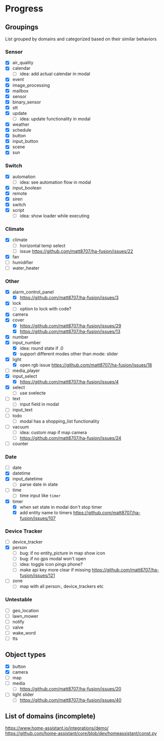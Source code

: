 # Progress

## Groupings

List grouped by domains and categorized based on their similar behaviors

### Sensor

- [x] air_quality
- [x] calendar
  - [ ] idea: add actual calendar in modal
- [x] event
- [x] image_processing
- [x] mailbox
- [x] sensor
- [x] binary_sensor
- [x] stt
- [x] update
  - [ ] idea: update functionality in modal
- [x] weather
- [x] schedule
- [x] button
- [x] input_button
- [x] scene
- [x] sun

### Switch

- [x] automation
  - [ ] idea: see automation flow in modal
- [x] input_boolean
- [x] remote
- [x] siren
- [x] switch
- [x] script
  - [ ] idea: show loader while executing

### Climate

- [x] climate
  - [ ] horizontal temp select
  - [ ] issue <https://github.com/matt8707/ha-fusion/issues/22>
- [x] fan
- [ ] humidifier
- [ ] water_heater

### Other

- [x] alarm_control_panel
  - [x] <https://github.com/matt8707/ha-fusion/issues/3>
- [x] lock
  - [ ] option to lock with code?
- [x] camera
- [x] cover
  - [x] <https://github.com/matt8707/ha-fusion/issues/29>
  - [x] <https://github.com/matt8707/ha-fusion/issues/13>
- [x] number
- [x] input_number
  - [x] idea: round state if .0
  - [x] support different modes other than mode: slider
- [x] light
  - [x] open rgb issue <https://github.com/matt8707/ha-fusion/issues/18>
- [ ] media_player
- [x] input_select
  - [x] <https://github.com/matt8707/ha-fusion/issues/4>
- [x] select
  - [ ] use svelecte
- [ ] text
  - [ ] input field in modal
- [ ] input_text
- [ ] todo
  - [ ] modal has a shopping_list functionality
- [ ] vacuum
  - [ ] idea: custom map if map camera
  - [ ] <https://github.com/matt8707/ha-fusion/issues/24>
- [ ] counter

### Date

- [ ] date
- [x] datetime
- [x] input_datetime
  - [ ] parse date in state
- [ ] time
  - [ ] time input like `timer`
- [x] timer
  - [x] when set state in modal don't stop timer
  - [x] add entity name to timers
        <https://github.com/matt8707/ha-fusion/issues/107>

### Device Tracker

- [ ] device_tracker
- [x] person
  - [ ] bug: if no entity_picture in map show icon
  - [ ] bug: if no gps modal won't open
  - [ ] idea: toggle icon pings phone?
  - [ ] make api key more clear if missing
        <https://github.com/matt8707/ha-fusion/issues/121>
- [ ] zone
  - [ ] map with all person:, device_trackers etc

### Untestable

- [ ] geo_location
- [ ] lawn_mower
- [ ] notify
- [ ] valve
- [ ] wake_word
- [ ] tts

## Object types

- [x] button
- [x] camera
- [ ] map
- [ ] media
  - [ ] <https://github.com/matt8707/ha-fusion/issues/20>
- [ ] light slider
  - [ ] <https://github.com/matt8707/ha-fusion/issues/40>

## List of domains (incomplete)

<https://www.home-assistant.io/integrations/demo/> <br>
<https://github.com/home-assistant/core/blob/dev/homeassistant/const.py>
